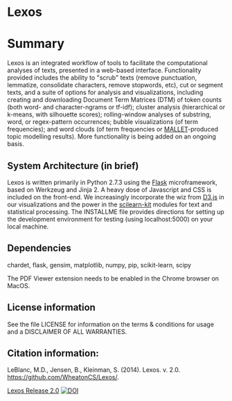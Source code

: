 # Lexos
# Summary
Lexos is an integrated workflow of tools to facilitate the computational analyses of texts, presented in a web-based interface. Functionality provided includes the ability to "scrub" texts (remove punctuation, lemmatize, consolidate characters, remove stopwords, etc), cut or segment texts, and a suite of options for analysis and visualizations, including creating and downloading Document Term Matrices (DTM) of token counts (both word- and character-ngrams or tf-idf); cluster analysis (hierarchical or k-means, with silhouette scores); rolling-window analyses of substring, word, or regex-pattern occurrences; bubble visualizations (of term frequencies); and word clouds (of term frequencies or 
[MALLET](http://mallet.cs.umass.edu/)-produced topic modelling results). More functionality is being added on an ongoing basis.


## System Architecture (in brief)
Lexos is written primarily in Python 2.7.3 using the 
[Flask](http://flask.pocoo.org/) microframework, based on Werkzeug and Jinja 2. 
A heavy dose of Javascript and CSS is included on the front-end. We increasingly incorporate the wiz from 
[D3.js](http://d3js.org/) in our visualizations and the power in the 
[scilearn-kit](http://scikit-learn.org/stable/) modules for text and statistical processing. 
The INSTALLME file provides directions for setting up the development environment for testing (using localhost:5000) on your local machine.

## Dependencies
chardet, flask, gensim, matplotlib, numpy, pip, scikit-learn, scipy

The PDF Viewer extension needs to be enabled in the Chrome browser on MacOS. 

## License information
See the file LICENSE for information on the
terms & conditions for usage and a DISCLAIMER OF ALL WARRANTIES.

## Citation information:
LeBlanc, M.D., Jensen, B., Kleinman, S. (2014). Lexos. v. 2.0. https://github.com/WheatonCS/Lexos/.

[Lexos Release 2.0](http://dx.doi.org/10.5281/zenodo.10956)
[![DOI](https://zenodo.org/badge/doi/10.5281/zenodo.10956.png)](http://dx.doi.org/10.5281/zenodo.10956)